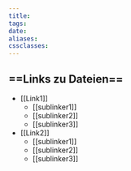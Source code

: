 ```yaml
---
title: 
tags: 
date: 
aliases: 
cssclasses:
---
```

## ==Links zu Dateien==

- [[Link1]]
	- [[sublinker1]]
	- [[sublinker2]]
	- [[sublinker3]]
- [[Link2]]
	- [[sublinker1]]
	- [[sublinker2]]
	- [[sublinker3]]